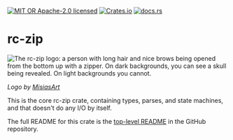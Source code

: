[![MIT OR Apache-2.0 licensed](https://img.shields.io/badge/license-MIT+Apache_2.0-blue.svg)](./LICENSE)
[![Crates.io](https://img.shields.io/crates/v/rc-zip)](https://crates.io/crates/rc-zip)
[![docs.rs](https://docs.rs/rc-zip/badge.svg)](https://docs.rs/rc-zip)

# rc-zip

![The rc-zip logo: a person with long hair and nice brows being opened from the bottom up with a zipper. On dark backgrounds, you can see a skull being revealed. On light backgrounds you cannot.](https://github.com/user-attachments/assets/5fecd286-9518-4a72-b544-56675d7f31f6)

_Logo by [MisiasArt](https://misiasart.com)_

This is the core rc-zip crate, containing types, parses, and state machines,
and that doesn't do any I/O by itself.

The full README for this crate is the [top-level
README](https://github.com/bearcove/rc-zip?tab=readme-ov-file) in the
GitHub repository.
